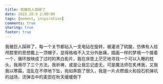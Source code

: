 ```yaml
---
title: 我被巨人踩碎了
date: 2023.10.9 2:00:00
tags: [moment, inspiration]
comments: true
sharing: true
footer: true
---
```

我被巨人踩碎了，每一个关节都钻入一支电钻在旋转，被灌进了硫酸，仿佛有人给颅腔里的思想戴上一顶帽子，显得格格不入又分外胀痛，插画一样的梦境一个接着一个，循环放映成了过时的黑白影片，我在床垫上茫茫地寻找一个可以入睡的枕头，我用尽了三个方法，我祈祷，或是让我忘记虚无，可是魔法师在炙烤我，又施我以寒霜，混乱在不停地下坠，宛如奔跑了很久，我是一片点燃烟火和投石机弹坑的战场，流弹击中的麦田在秋天缓缓倒下

